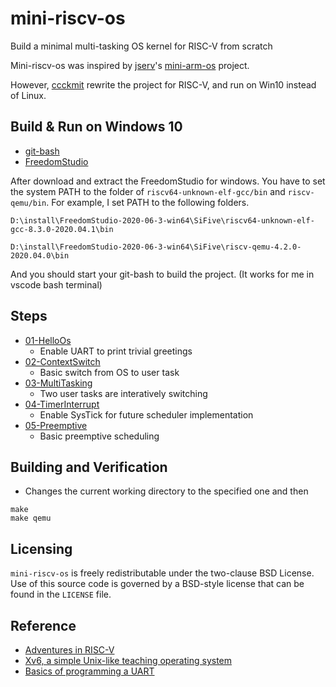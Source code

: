 # mini-riscv-os 

Build a minimal multi-tasking OS kernel for RISC-V from scratch

Mini-riscv-os was inspired by [jserv](https://github.com/jserv)'s [mini-arm-os](https://github.com/jserv/mini-arm-os) project.

However, [ccckmit](https://github.com/ccckmit) rewrite the project for RISC-V, and run on Win10 instead of Linux.

## Build & Run on Windows 10

* [git-bash](https://git-scm.com/download/win)
* [FreedomStudio](https://www.sifive.com/software)

After download and extract the FreedomStudio for windows. You have to set the system PATH to the folder of `riscv64-unknown-elf-gcc/bin` and `riscv-qemu/bin`. For example, I set PATH to the following folders. 

```
D:\install\FreedomStudio-2020-06-3-win64\SiFive\riscv64-unknown-elf-gcc-8.3.0-2020.04.1\bin

D:\install\FreedomStudio-2020-06-3-win64\SiFive\riscv-qemu-4.2.0-2020.04.0\bin
```

And you should start your git-bash to build the project. (It works for me in vscode bash terminal)

## Steps

* [01-HelloOs](01-HelloOs)
  - Enable UART to print trivial greetings
* [02-ContextSwitch](02-ContextSwitch)
  - Basic switch from OS to user task
* [03-MultiTasking](03-MultiTasking)
  - Two user tasks are interatively switching
* [04-TimerInterrupt](04-TimerInterrupt)
  - Enable SysTick for future scheduler implementation
* [05-Preemptive](05-Preemptive)
  - Basic preemptive scheduling

## Building and Verification

* Changes the current working directory to the specified one and then

```
make
make qemu
```

## Licensing

`mini-riscv-os` is freely redistributable under the two-clause BSD License.
Use of this source code is governed by a BSD-style license that can be found
in the `LICENSE` file.

## Reference

* [Adventures in RISC-V](https://matrix89.github.io/writes/writes/experiments-in-riscv/)
* [Xv6, a simple Unix-like teaching operating system](https://pdos.csail.mit.edu/6.828/2020/xv6.html)
* [Basics of programming a UART](https://www.activexperts.com/serial-port-component/tutorials/uart/)